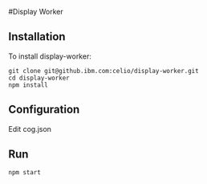 #Display Worker


## Installation
To install display-worker:
```
git clone git@github.ibm.com:celio/display-worker.git
cd display-worker
npm install
```
## Configuration
Edit cog.json

## Run

```
npm start
```
